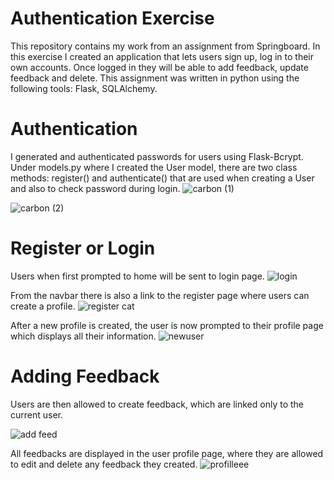 # Authentication Exercise

This repository contains my work from an assignment from Springboard. In this exercise I created an application that lets users sign up, log in to their own accounts. Once logged in they will be able to add feedback, update feedback and delete. This assignment was written in python using the following tools: Flask, SQLAlchemy. 


# Authentication
I generated and authenticated passwords for users using Flask-Bcrypt. Under models.py where I created the User  model, there are two class methods: register() and authenticate() that are used when creating a User and also to check password during login. 
![carbon (1)](https://user-images.githubusercontent.com/97858179/164064024-3b3c45f1-3b10-4298-9b05-3c08c6fff376.png)

![carbon (2)](https://user-images.githubusercontent.com/97858179/164064248-54a7d982-ee08-4f68-beb0-6b924e932198.png)
# Register or Login
Users when first prompted to home will be sent to login page. 
![login](https://user-images.githubusercontent.com/97858179/164064448-1b80404a-031b-4882-88fc-49a206c42ee6.PNG)

From the navbar there is also a link to the register page where users can create a profile.
![register cat](https://user-images.githubusercontent.com/97858179/164064495-20d40896-b496-4695-acae-5af48452e5ea.PNG)

After a new profile is created, the user is now prompted to their profile page which displays all their information.
![newuser](https://user-images.githubusercontent.com/97858179/165264126-64a2347d-c43d-4563-b14e-4dcb4395ad4f.PNG)

# Adding Feedback
Users are then allowed to create feedback, which are linked only to the current user. 

![add feed](https://user-images.githubusercontent.com/97858179/164064847-db056500-fde1-4766-abf2-910c059b05a8.PNG)

All feedbacks are displayed in the user profile page, where they are allowed to edit and delete any feedback they created.
![profilleee](https://user-images.githubusercontent.com/97858179/164064882-63db3927-24e5-4a79-9742-5fea6192686f.PNG)

